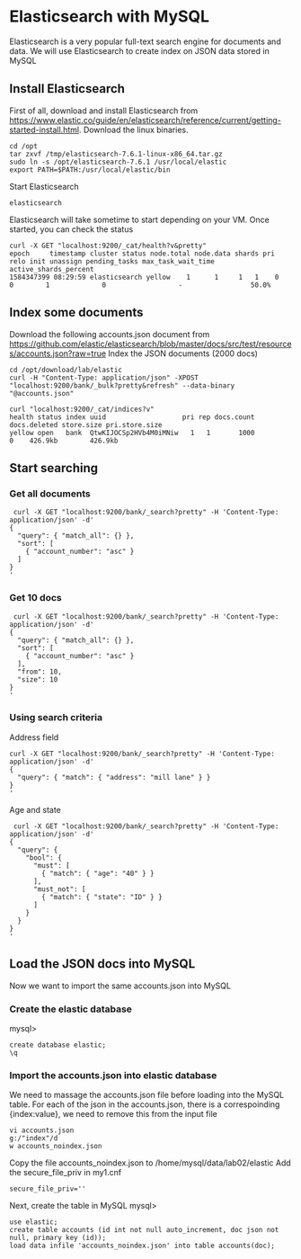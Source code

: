# Elasticsearch with MySQL
Elasticsearch is a very popular full-text search engine for documents and data. We will use Elasticsearch to create index on JSON data stored in MySQL
## Install Elasticsearch
First of all, download and install Elasticsearch from 
https://www.elastic.co/guide/en/elasticsearch/reference/current/getting-started-install.html. Download the linux binaries.
```
cd /opt
tar zxvf /tmp/elasticsearch-7.6.1-linux-x86_64.tar.gz
sudo ln -s /opt/elasticsearch-7.6.1 /usr/local/elastic
export PATH=$PATH:/usr/local/elastic/bin
```
Start Elasticsearch
```
elasticsearch
```
Elasticsearch will take sometime to start depending on your VM. Once started, you can check the status
```
curl -X GET "localhost:9200/_cat/health?v&pretty"
epoch     timestamp cluster status node.total node.data shards pri relo init unassign pending_tasks max_task_wait_time active_shards_percent
1584347399 08:29:59 elasticsearch yellow    1      1     1   1    0    0        1             0                  -                 50.0%
```
## Index some documents
Download the following accounts.json document from 
https://github.com/elastic/elasticsearch/blob/master/docs/src/test/resources/accounts.json?raw=true
Index the JSON documents (2000 docs)
```
cd /opt/download/lab/elastic
curl -H "Content-Type: application/json" -XPOST "localhost:9200/bank/_bulk?pretty&refresh" --data-binary "@accounts.json"

curl "localhost:9200/_cat/indices?v"
health status index uuid                   pri rep docs.count docs.deleted store.size pri.store.size
yellow open   bank  QtwKIJOCSp2HVb4M0iMNiw   1   1       1000            0    426.9kb        426.9kb
```

## Start searching
### Get all documents
```
 curl -X GET "localhost:9200/bank/_search?pretty" -H 'Content-Type: application/json' -d'
{
  "query": { "match_all": {} },
  "sort": [
    { "account_number": "asc" }
  ]
}
'
```
### Get 10 docs
```
 curl -X GET "localhost:9200/bank/_search?pretty" -H 'Content-Type: application/json' -d'
{
  "query": { "match_all": {} },
  "sort": [
    { "account_number": "asc" }
  ],
  "from": 10,
  "size": 10
}
'
```
### Using search criteria
Address field
```
curl -X GET "localhost:9200/bank/_search?pretty" -H 'Content-Type: application/json' -d'
{
  "query": { "match": { "address": "mill lane" } }
}
'
```
Age and state
```
 curl -X GET "localhost:9200/bank/_search?pretty" -H 'Content-Type: application/json' -d'
{
  "query": {
    "bool": {
      "must": [
        { "match": { "age": "40" } }
      ],
      "must_not": [
        { "match": { "state": "ID" } }
      ]
    }
  }
}
'
```
## Load the JSON docs into MySQL
Now we want to import the same accounts.json into MySQL
### Create the elastic database
mysql>
```
create database elastic;
\q
```
### Import the accounts.json into elastic database
We need to massage the accounts.json file before loading into the MySQL table. For each of the json in the accounts.json, there is a correspoinding {index:value}, we need to remove this from the input file
```
vi accounts.json
g:/"index"/d
w accounts_noindex.json
```
Copy the file accounts_noindex.json to /home/mysql/data/lab02/elastic
Add the secure_file_priv in my1.cnf
```
secure_file_priv=''
```

Next, create the table in MySQL
mysql>
```
use elastic;
create table accounts (id int not null auto_increment, doc json not null, primary key (id));
load data infile 'accounts_noindex.json' into table accounts(doc);
```
